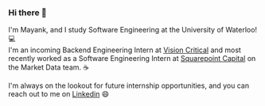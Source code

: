 ### Hi there 👋


I'm Mayank, and I study Software Engineering at the University of Waterloo! 💻 \
I'm an incoming Backend Engineering Intern at [Vision Critical](https://www.visioncritical.com/) and most recently worked as a Software Engineering Intern at [Squarepoint Capital](https://squarepoint-capital.com/) on the Market Data team. ☕

I'm always on the lookout for future internship opportunities, and you can reach out to me on [Linkedin](https://www.linkedin.com/in/mayank-kanoria/) 😄

<!--
**mkanoria/mkanoria** is a ✨ _special_ ✨ repository because its `README.md` (this file) appears on your GitHub profile.

Here are some ideas to get you started:

- 🔭 I’m currently working on ...
- 🌱 I’m currently learning ...
- 👯 I’m looking to collaborate on ...
- 🤔 I’m looking for help with ...
- 💬 Ask me about ...
- 📫 How to reach me: ...
- 😄 Pronouns: ...
- ⚡ Fun fact: ...
-->
